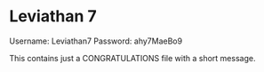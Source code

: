 # Leviathan 7

Username: Leviathan7
Password: ahy7MaeBo9

This contains just a CONGRATULATIONS file with a short message.